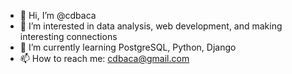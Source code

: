 - 👋 Hi, I’m @cdbaca
- 👀 I’m interested in data analysis, web development, and making interesting connections
- 🌱 I’m currently learning PostgreSQL, Python, Django
- 📫 How to reach me: cdbaca@gmail.com

